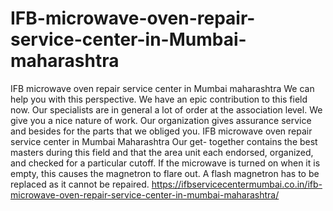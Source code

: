 # IFB-microwave-oven-repair-service-center-in-Mumbai-maharashtra
IFB microwave oven repair service center in Mumbai maharashtra We can help you with this perspective. We have an epic contribution to this field now. Our specialists are in general a lot of order at the association level. We give you a nice nature of work. Our organization gives assurance service and besides for the parts that we obliged you. IFB microwave oven repair service center in Mumbai Maharashtra Our get- together contains the best masters during this field and that the area unit each endorsed, organized, and checked for a particular cutoff. If the microwave is turned on when it is empty, this causes the magnetron to flare out. A flash magnetron has to be replaced as it cannot be repaired. https://ifbservicecentermumbai.co.in/ifb-microwave-oven-repair-service-center-in-mumbai-maharashtra/
